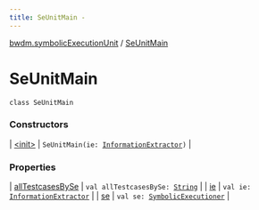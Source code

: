 ```yaml
---
title: SeUnitMain - 
---
```


[bwdm.symbolicExecutionUnit](../index.html) / [SeUnitMain](./index.html)

# SeUnitMain

`class SeUnitMain`

### Constructors

| [&lt;init&gt;](-init-.html) | `SeUnitMain(ie: `[`InformationExtractor`](../../bwdm.information-store/-information-extractor/index.html)`)` |

### Properties

| [allTestcasesBySe](all-testcases-by-se.html) | `val allTestcasesBySe: `[`String`](https://kotlinlang.org/api/latest/jvm/stdlib/kotlin/-string/index.html) |
| [ie](ie.html) | `val ie: `[`InformationExtractor`](../../bwdm.information-store/-information-extractor/index.html) |
| [se](se.html) | `val se: `[`SymbolicExecutioner`](../-symbolic-executioner/index.html) |

